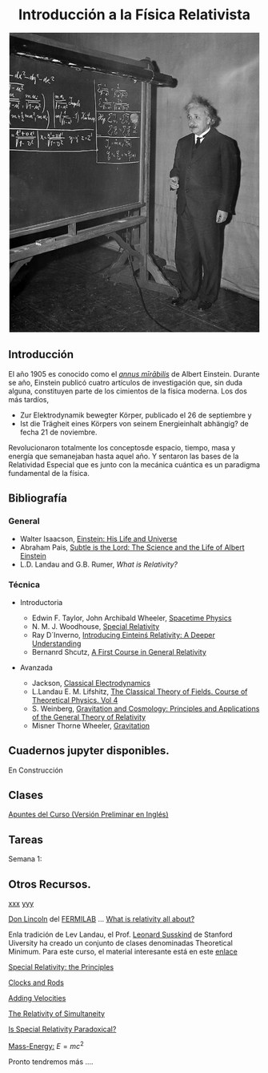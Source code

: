 <H1 style="text-align: center;">Introducción a la Física Relativista</H1>


<p align="center">
  <img src="PICS/Einstein_1.png" width="500" title="hover text">
 
</p>

## Introducción

El año 1905 es conocido como el [*annus mīrābilis*](https://en.wikipedia.org/wiki/Annus_mirabilis_papers) de Albert Einstein.  Durante se año, Einstein publicó cuatro artículos de investigación que, sin duda alguna, constituyen parte de los cimientos de la física moderna. Los dos más tardíos,

* Zur Elektrodynamik bewegter Körper, publicado el 26 de septiembre y  
* Ist die Trägheit eines Körpers von seinem Energieinhalt abhängig? de fecha 21 de noviembre.

Revolucionaron totalmente los conceptosde espacio, tiempo, masa y energía que semanejaban hasta aquel año. Y sentaron las bases de la Relatividad Especial que es junto con la mecánica cuántica es un paradigma fundamental de la física.

## Bibliografía

### General

* Walter Isaacson, [Einstein: His Life and Universe](https://books.google.com.co/books/about/Einstein.html?id=d2WZDgAAQBAJ&redir_esc=y)
* Abraham Pais, [Subtle is the Lord: The Science and the Life of Albert Einstein](https://books.google.com.co/books?id=0QYTDAAAQBAJ&printsec=frontcover&dq=pais+subtle+is+the+lord&hl=en&sa=X&redir_esc=y#v=onepage&q=pais%20subtle%20is%20the%20lord&f=false)
* L.D. Landau and G.B. Rumer, *What is Relativity?*

### Técnica

* Introductoria

  * Edwin F. Taylor, John Archibald Wheeler, [Spacetime Physics](https://books.google.com.co/books?id=PDA8YcvMc_QC&dq=taylor+wheerle+relativity&hl=en&sa=X&redir_esc=y)
  * N. M. J. Woodhouse, [Special Relativity](https://books.google.com.co/books?id=LH4pBAAAQBAJ&printsec=frontcover&dq=woodhouse+special+relativity&hl=en&sa=X&redir_esc=y#v=onepage&q=woodhouse%20special%20relativity&f=false)
  * Ray D´Inverno, [Introducing Einteinś Relativity: A Deeper Understanding](https://books.google.com.co/books?id=oCtzzgEACAAJ&dq=ray+d%C3%ADnverno+relativity&hl=en&sa=X&ved=2ahUKEwjWn9at9Nj6AhXZTjABHSwjB1QQ6AF6BAgMEAI)
  * Bernanrd Shcutz, [A First Course in General Relativity](https://books.google.com.co/books?id=V1CGLi58W7wC&printsec=frontcover&dq=schutz+relativity&hl=en&sa=X&redir_esc=y#v=onepage&q=schutz%20relativity&f=false)

* Avanzada

  * Jackson, [Classical Electrodynamics](https://books.google.com.co/books?id=6VV-EAAAQBAJ&printsec=frontcover&dq=j+d+jackson+classical+electrodynamics&hl=en&sa=X&redir_esc=y#v=onepage&q=j%20d%20jackson%20classical%20electrodynamics&f=false)
  * L.Landau E. M. Lifshitz, [The Classical Theory of Fields. Course of Theoretical Physics. Vol 4](https://books.google.com.co/books?id=X18PF4oKyrUC&printsec=frontcover&dq=landau+lifschitz+the+classical+theory+of+fields&hl=en&sa=X&redir_esc=y#v=onepage&q=landau%20lifschitz%20the%20classical%20theory%20of%20fields&f=false)
  * S. Weinberg, [Gravitation and Cosmology: Principles and Applications of the General Theory of Relativity](https://books.google.com.co/books?id=-QH2PgAACAAJ&dq=weinberg+relativity&hl=en&sa=X&redir_esc=y)
  * Misner Thorne Wheeler, [Gravitation](https://books.google.com.co/books?id=SyQzDwAAQBAJ&printsec=frontcover&dq=misner+thoren+wheeler&hl=en&sa=X&ved=2ahUKEwjpiL24-Nj6AhUvTTABHcDlCaAQ6AF6BAgMEAI#v=onepage&q&f=false)


  
    
## Cuadernos jupyter disponibles.

En Construcción 
 

## Clases

[Apuntes del Curso (Versión Preliminar en Inglés)](lectures/Relativity_I.pdf)

## Tareas

Semana 1: 


## Otros Recursos.

[xxx](https://www.youtube.com/watch?v=fKe2bGTmnhU)  [yyy](https://www.youtube.com/watch?v=lT4OLf4yyuU)

[Don Lincoln](https://en.wikipedia.org/wiki/Don_Lincoln) del [FERMILAB](https://www.fnal.gov/) ... [What is relativity all about?](https://www.youtube.com/watch?v=CB1QFUCga0I&list=PLCfRa7MXBEspw_7ZSTVGCXpSswdpegQHX&index=7)

Enla tradición de Lev Landau, el Prof. [Leonard Susskind](https://en.wikipedia.org/wiki/Leonard_Susskind) de Stanford Uiversity ha creado un conjunto de clases denominadas Theoretical Minimum. Para este curso, el material interesante está en este [enlace](https://www.youtube.com/playlist?list=PLD9DDFBDC338226CA)

[Special Relativity: the Principles](https://sites.pitt.edu/~jdnorton/teaching/HPS_0410/chapters/Special_relativity_principles/index.html)

[Clocks and Rods](https://sites.pitt.edu/~jdnorton/teaching/HPS_0410/chapters/Special_relativity_clocks_rods/index.html)

[Adding Velocities](https://sites.pitt.edu/~jdnorton/teaching/HPS_0410/chapters/Special_relativity_adding/index.html)

[The Relativity of Simultaneity](https://sites.pitt.edu/~jdnorton/teaching/HPS_0410/chapters/Special_relativity_rel_sim/index.html)

[Is Special Relativity Paradoxical?](https://sites.pitt.edu/~jdnorton/teaching/HPS_0410/chapters/Reciprocity/index.html)

[Mass-Energy:](https://sites.pitt.edu/~jdnorton/teaching/HPS_0410/chapters/E=mcsquared/index.html) $E=mc^2$ 

Pronto tendremos más ....



